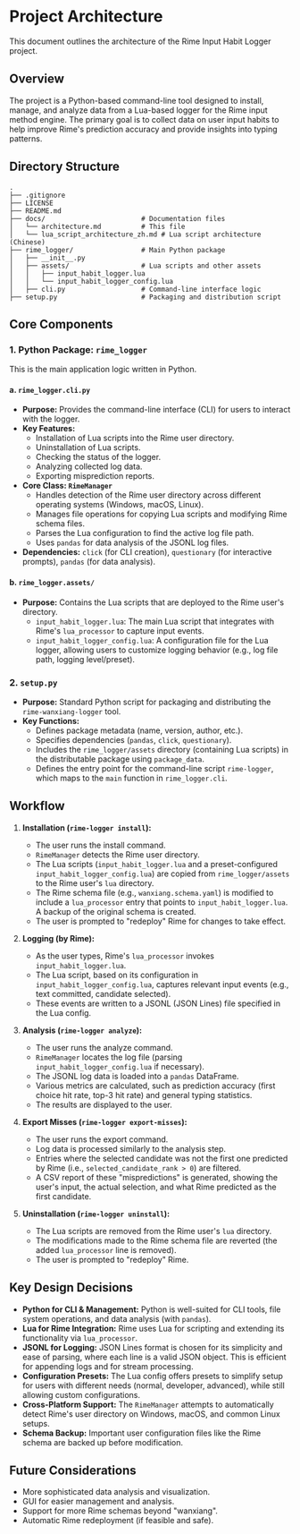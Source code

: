 # Project Architecture

This document outlines the architecture of the Rime Input Habit Logger project.

## Overview

The project is a Python-based command-line tool designed to install, manage, and analyze data from a Lua-based logger for the Rime input method engine. The primary goal is to collect data on user input habits to help improve Rime's prediction accuracy and provide insights into typing patterns.

## Directory Structure

```
.
├── .gitignore
├── LICENSE
├── README.md
├── docs/                        # Documentation files
│   └── architecture.md          # This file
│   └── lua_script_architecture_zh.md # Lua script architecture (Chinese)
├── rime_logger/                 # Main Python package
│   ├── __init__.py
│   ├── assets/                  # Lua scripts and other assets
│   │   ├── input_habit_logger.lua
│   │   └── input_habit_logger_config.lua
│   ├── cli.py                   # Command-line interface logic
├── setup.py                     # Packaging and distribution script
```

## Core Components

### 1. Python Package: `rime_logger`

This is the main application logic written in Python.

#### a. `rime_logger.cli.py`

*   **Purpose:** Provides the command-line interface (CLI) for users to interact with the logger.
*   **Key Features:**
    *   Installation of Lua scripts into the Rime user directory.
    *   Uninstallation of Lua scripts.
    *   Checking the status of the logger.
    *   Analyzing collected log data.
    *   Exporting misprediction reports.
*   **Core Class: `RimeManager`**
    *   Handles detection of the Rime user directory across different operating systems (Windows, macOS, Linux).
    *   Manages file operations for copying Lua scripts and modifying Rime schema files.
    *   Parses the Lua configuration to find the active log file path.
    *   Uses `pandas` for data analysis of the JSONL log files.
*   **Dependencies:** `click` (for CLI creation), `questionary` (for interactive prompts), `pandas` (for data analysis).

#### b. `rime_logger.assets/`

*   **Purpose:** Contains the Lua scripts that are deployed to the Rime user's directory.
    *   `input_habit_logger.lua`: The main Lua script that integrates with Rime's `lua_processor` to capture input events.
    *   `input_habit_logger_config.lua`: A configuration file for the Lua logger, allowing users to customize logging behavior (e.g., log file path, logging level/preset).

### 2. `setup.py`

*   **Purpose:** Standard Python script for packaging and distributing the `rime-wanxiang-logger` tool.
*   **Key Functions:**
    *   Defines package metadata (name, version, author, etc.).
    *   Specifies dependencies (`pandas`, `click`, `questionary`).
    *   Includes the `rime_logger/assets` directory (containing Lua scripts) in the distributable package using `package_data`.
    *   Defines the entry point for the command-line script `rime-logger`, which maps to the `main` function in `rime_logger.cli`.

## Workflow

1.  **Installation (`rime-logger install`):**
    *   The user runs the install command.
    *   `RimeManager` detects the Rime user directory.
    *   The Lua scripts (`input_habit_logger.lua` and a preset-configured `input_habit_logger_config.lua`) are copied from `rime_logger/assets` to the Rime user's `lua` directory.
    *   The Rime schema file (e.g., `wanxiang.schema.yaml`) is modified to include a `lua_processor` entry that points to `input_habit_logger.lua`. A backup of the original schema is created.
    *   The user is prompted to "redeploy" Rime for changes to take effect.

2.  **Logging (by Rime):**
    *   As the user types, Rime's `lua_processor` invokes `input_habit_logger.lua`.
    *   The Lua script, based on its configuration in `input_habit_logger_config.lua`, captures relevant input events (e.g., text committed, candidate selected).
    *   These events are written to a JSONL (JSON Lines) file specified in the Lua config.

3.  **Analysis (`rime-logger analyze`):**
    *   The user runs the analyze command.
    *   `RimeManager` locates the log file (parsing `input_habit_logger_config.lua` if necessary).
    *   The JSONL log data is loaded into a `pandas` DataFrame.
    *   Various metrics are calculated, such as prediction accuracy (first choice hit rate, top-3 hit rate) and general typing statistics.
    *   The results are displayed to the user.

4.  **Export Misses (`rime-logger export-misses`):**
    *   The user runs the export command.
    *   Log data is processed similarly to the analysis step.
    *   Entries where the selected candidate was not the first one predicted by Rime (i.e., `selected_candidate_rank > 0`) are filtered.
    *   A CSV report of these "mispredictions" is generated, showing the user's input, the actual selection, and what Rime predicted as the first candidate.

5.  **Uninstallation (`rime-logger uninstall`):**
    *   The Lua scripts are removed from the Rime user's `lua` directory.
    *   The modifications made to the Rime schema file are reverted (the added `lua_processor` line is removed).
    *   The user is prompted to "redeploy" Rime.

## Key Design Decisions

*   **Python for CLI & Management:** Python is well-suited for CLI tools, file system operations, and data analysis (with `pandas`).
*   **Lua for Rime Integration:** Rime uses Lua for scripting and extending its functionality via `lua_processor`.
*   **JSONL for Logging:** JSON Lines format is chosen for its simplicity and ease of parsing, where each line is a valid JSON object. This is efficient for appending logs and for stream processing.
*   **Configuration Presets:** The Lua config offers presets to simplify setup for users with different needs (normal, developer, advanced), while still allowing custom configurations.
*   **Cross-Platform Support:** The `RimeManager` attempts to automatically detect Rime's user directory on Windows, macOS, and common Linux setups.
*   **Schema Backup:** Important user configuration files like the Rime schema are backed up before modification.

## Future Considerations

*   More sophisticated data analysis and visualization.
*   GUI for easier management and analysis.
*   Support for more Rime schemas beyond "wanxiang".
*   Automatic Rime redeployment (if feasible and safe).
